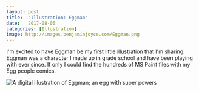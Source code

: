 ```yaml
---
layout: post
title:  "Illustration: Eggman"
date:   2017-08-06
categories: [Illustration]
image: http://images.benjaminjoyce.com/Eggman.png
---
```

I'm excited to have Eggman be my first little illustration that I'm sharing. Eggman was a character I made up in grade school and have been playing with ever since. If only I could find the hundreds of MS Paint files with my Egg people comics.

![A digital illustration of Eggman; an egg with super powers](http://images.benjaminjoyce.com/Eggman.png)

